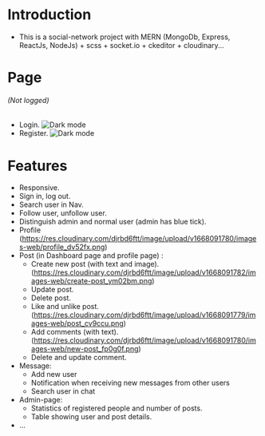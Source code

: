 # **Introduction**

-   This is a social-network project with MERN (MongoDb, Express, ReactJs, NodeJs) + scss + socket.io + ckeditor + cloudinary...
# **Page**

###### _(Not logged)_
-   Login.
![Dark mode](https://res.cloudinary.com/djrbd6ftt/image/upload/v1668091787/images-web/login_aq0g2z.png)
-   Register.
![Dark mode](https://res.cloudinary.com/djrbd6ftt/image/upload/v1668091782/images-web/register_nj9wuk.png)

# **Features**

-   Responsive.
-   Sign in, log out.
-   Search user in Nav.
-   Follow user, unfollow user.
-   Distinguish admin and normal user (admin has blue tick).
-   Profile
(https://res.cloudinary.com/djrbd6ftt/image/upload/v1668091780/images-web/profile_dv52fx.png)
-   Post (in Dashboard page and profile page) :
    -   Create new post (with text and image).
    (https://res.cloudinary.com/djrbd6ftt/image/upload/v1668091782/images-web/create-post_ym02bm.png)
    -   Update post.
    -   Delete post.
    -   Like and unlike post.
    (https://res.cloudinary.com/djrbd6ftt/image/upload/v1668091779/images-web/post_cv9ccu.png)
    -   Add comments (with text).
    (https://res.cloudinary.com/djrbd6ftt/image/upload/v1668091780/images-web/new-post_fp0g0f.png)
    -   Delete and update comment.
-   Message:
    -   Add new user
    -   Notification when receiving new messages from other users
    -   Search user in chat
-   Admin-page:
    -   Statistics of registered people and number of posts.
    -   Table showing user and post details.
-   ...
